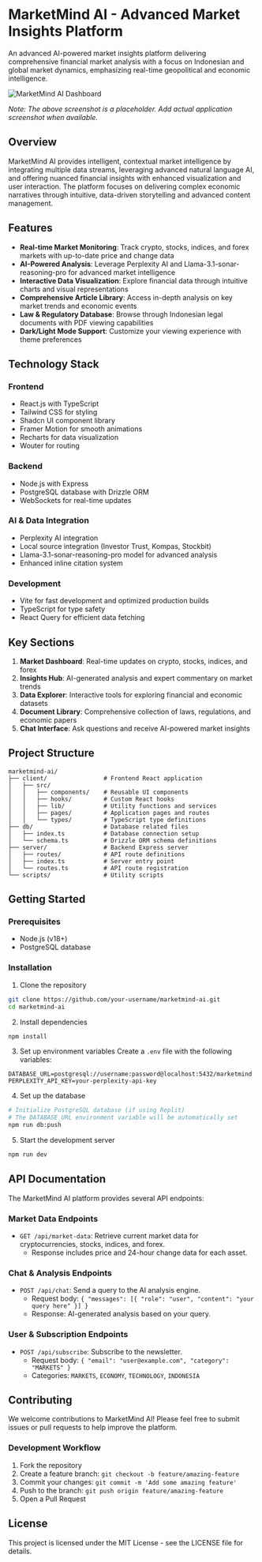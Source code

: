 # MarketMind AI - Advanced Market Insights Platform

An advanced AI-powered market insights platform delivering comprehensive financial market analysis with a focus on Indonesian and global market dynamics, emphasizing real-time geopolitical and economic intelligence.

![MarketMind AI Dashboard](https://placeholder-for-dashboard-screenshot.png)

*Note: The above screenshot is a placeholder. Add actual application screenshot when available.*

## Overview

MarketMind AI provides intelligent, contextual market intelligence by integrating multiple data streams, leveraging advanced natural language AI, and offering nuanced financial insights with enhanced visualization and user interaction. The platform focuses on delivering complex economic narratives through intuitive, data-driven storytelling and advanced content management.

## Features

- **Real-time Market Monitoring**: Track crypto, stocks, indices, and forex markets with up-to-date price and change data
- **AI-Powered Analysis**: Leverage Perplexity AI and Llama-3.1-sonar-reasoning-pro for advanced market intelligence
- **Interactive Data Visualization**: Explore financial data through intuitive charts and visual representations
- **Comprehensive Article Library**: Access in-depth analysis on key market trends and economic events
- **Law & Regulatory Database**: Browse through Indonesian legal documents with PDF viewing capabilities
- **Dark/Light Mode Support**: Customize your viewing experience with theme preferences

## Technology Stack

### Frontend
- React.js with TypeScript
- Tailwind CSS for styling
- Shadcn UI component library
- Framer Motion for smooth animations
- Recharts for data visualization
- Wouter for routing

### Backend
- Node.js with Express
- PostgreSQL database with Drizzle ORM
- WebSockets for real-time updates

### AI & Data Integration
- Perplexity AI integration
- Local source integration (Investor Trust, Kompas, Stockbit)
- Llama-3.1-sonar-reasoning-pro model for advanced analysis
- Enhanced inline citation system

### Development
- Vite for fast development and optimized production builds
- TypeScript for type safety
- React Query for efficient data fetching

## Key Sections

1. **Market Dashboard**: Real-time updates on crypto, stocks, indices, and forex
2. **Insights Hub**: AI-generated analysis and expert commentary on market trends
3. **Data Explorer**: Interactive tools for exploring financial and economic datasets
4. **Document Library**: Comprehensive collection of laws, regulations, and economic papers
5. **Chat Interface**: Ask questions and receive AI-powered market insights

## Project Structure

```
marketmind-ai/
├── client/                # Frontend React application
│   ├── src/
│   │   ├── components/    # Reusable UI components
│   │   ├── hooks/         # Custom React hooks
│   │   ├── lib/           # Utility functions and services
│   │   ├── pages/         # Application pages and routes
│   │   └── types/         # TypeScript type definitions
├── db/                    # Database related files
│   ├── index.ts           # Database connection setup
│   └── schema.ts          # Drizzle ORM schema definitions
├── server/                # Backend Express server
│   ├── routes/            # API route definitions
│   ├── index.ts           # Server entry point
│   └── routes.ts          # API route registration
└── scripts/               # Utility scripts
```

## Getting Started

### Prerequisites
- Node.js (v18+)
- PostgreSQL database

### Installation

1. Clone the repository
```bash
git clone https://github.com/your-username/marketmind-ai.git
cd marketmind-ai
```

2. Install dependencies
```bash
npm install
```

3. Set up environment variables
Create a `.env` file with the following variables:
```
DATABASE_URL=postgresql://username:password@localhost:5432/marketmind
PERPLEXITY_API_KEY=your-perplexity-api-key
```

4. Set up the database
```bash
# Initialize PostgreSQL database (if using Replit)
# The DATABASE_URL environment variable will be automatically set
npm run db:push
```

5. Start the development server
```bash
npm run dev
```

## API Documentation

The MarketMind AI platform provides several API endpoints:

### Market Data Endpoints

- `GET /api/market-data`: Retrieve current market data for cryptocurrencies, stocks, indices, and forex.
  - Response includes price and 24-hour change data for each asset.

### Chat & Analysis Endpoints

- `POST /api/chat`: Send a query to the AI analysis engine.
  - Request body: `{ "messages": [{ "role": "user", "content": "your query here" }] }`
  - Response: AI-generated analysis based on your query.

### User & Subscription Endpoints

- `POST /api/subscribe`: Subscribe to the newsletter.
  - Request body: `{ "email": "user@example.com", "category": "MARKETS" }`
  - Categories: `MARKETS`, `ECONOMY`, `TECHNOLOGY`, `INDONESIA`

## Contributing

We welcome contributions to MarketMind AI! Please feel free to submit issues or pull requests to help improve the platform.

### Development Workflow

1. Fork the repository
2. Create a feature branch: `git checkout -b feature/amazing-feature`
3. Commit your changes: `git commit -m 'Add some amazing feature'`
4. Push to the branch: `git push origin feature/amazing-feature`
5. Open a Pull Request

## License

This project is licensed under the MIT License - see the LICENSE file for details.